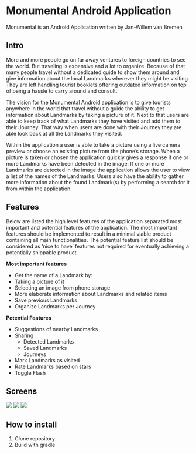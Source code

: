 # Monumental Android Application
Monumental is an Android Application written by Jan-Willem van Bremen
## Intro
More and more people go on far away ventures to foreign countries to see the world. But traveling is expensive and a lot to organize. Because of that many people travel without a dedicated guide to show them around and give information about the local Landmarks wherever they might be visiting. They are left handling tourist booklets offering outdated information on top of being a hassle to carry around and consult.

The vision for the Monumental Android application is to give tourists anywhere in the world that travel without a guide the ability to get information about Landmarks by taking a picture of it. Next to that users are able to keep track of what Landmarks they have visited and add them to their Journey. That way when users are done with their Journey they are able look back at all the Landmarks they visited.

Within the application a user is able to take a picture using a live camera preview or choose an existing picture from the phone’s storage. When a picture is taken or chosen the application quickly gives a response if one or more Landmarks have been detected in the image. If one or more Landmarks are detected in the image the application allows the user to view a list of the names of the Landmarks. Users also have the ability to gather more information about the found Landmark(s) by performing a search for it from within the application.

## Features
Below are listed the high level features of the application separated most important and potential features of the application. The most important features should be implemented to result in a minimal viable product containing all main functionalities. The potential feature list should be considered as ‘nice to have’ features not required for eventually achieving a potentially shippable product.

**Most important features**
-   Get the name of a Landmark by:
-   Taking a picture of it
-   Selecting an image from phone storage
-   More elaborate information about Landmarks and related items
-   Save previous Landmarks
-   Organize Landmarks per Journey

**Potential Features**
-   Suggestions of nearby Landmarks
-   Sharing
	-   Detected Landmarks
	-   Saved Landmarks
	-   Journeys
-   Mark Landmarks as visited
-   Rate Landmarks based on stars
-   Toggle Flash

## Screens
**![](https://lh6.googleusercontent.com/8JsEL8gI8ZeQoscUfI5lyb58nekyMt3pP6OqCibHVzQKH684AFTdbGS5VIdcR5ohpX4nM2OvebWXqzl5PzRf__-K1FgeDISt8htJP9OCgWDcyG-lc7b7veZY4_kMLTuZLC9DhIio3J4)**
**![](https://lh5.googleusercontent.com/NpsUyi1gK7rE8YxY9Zp5UjnNfjJSihCxzRZ5Vklb25Fsbe7TRJ5B6v07JiN6dv0qM2yj7YdpIFuUTdtw7lJH3Qr25ul278zKd-9uDUJ3t1vAN-yVa_UwB-_FfvAfyG3_t0Jlhxrbt9M)**
**![](https://lh5.googleusercontent.com/fddT9wqxaQFy1uZOHW2nmnloz6Ioxk6UR7a0tyO1YH9UGY5RtDC0VfqfwFwjZtxOl_tshHuND1_rYj9bnDeeCoNbmLggaJ_IgunPCmneHllCFUs5avRs58sEa1DNqw)**
## How to install

 1. Clone repository
 2. Build with gradle
